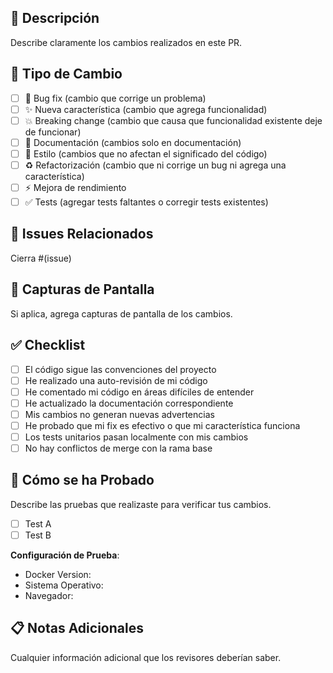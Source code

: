 ## 📝 Descripción

Describe claramente los cambios realizados en este PR.

## 🎯 Tipo de Cambio

- [ ] 🐛 Bug fix (cambio que corrige un problema)
- [ ] ✨ Nueva característica (cambio que agrega funcionalidad)
- [ ] 💥 Breaking change (cambio que causa que funcionalidad existente deje de funcionar)
- [ ] 📖 Documentación (cambios solo en documentación)
- [ ] 🎨 Estilo (cambios que no afectan el significado del código)
- [ ] ♻️ Refactorización (cambio que ni corrige un bug ni agrega una característica)
- [ ] ⚡ Mejora de rendimiento
- [ ] ✅ Tests (agregar tests faltantes o corregir tests existentes)

## 🔗 Issues Relacionados

Cierra #(issue)

## 📸 Capturas de Pantalla

Si aplica, agrega capturas de pantalla de los cambios.

## ✅ Checklist

- [ ] El código sigue las convenciones del proyecto
- [ ] He realizado una auto-revisión de mi código
- [ ] He comentado mi código en áreas difíciles de entender
- [ ] He actualizado la documentación correspondiente
- [ ] Mis cambios no generan nuevas advertencias
- [ ] He probado que mi fix es efectivo o que mi característica funciona
- [ ] Los tests unitarios pasan localmente con mis cambios
- [ ] No hay conflictos de merge con la rama base

## 🧪 Cómo se ha Probado

Describe las pruebas que realizaste para verificar tus cambios.

- [ ] Test A
- [ ] Test B

**Configuración de Prueba**:
- Docker Version:
- Sistema Operativo:
- Navegador:

## 📋 Notas Adicionales

Cualquier información adicional que los revisores deberían saber.
